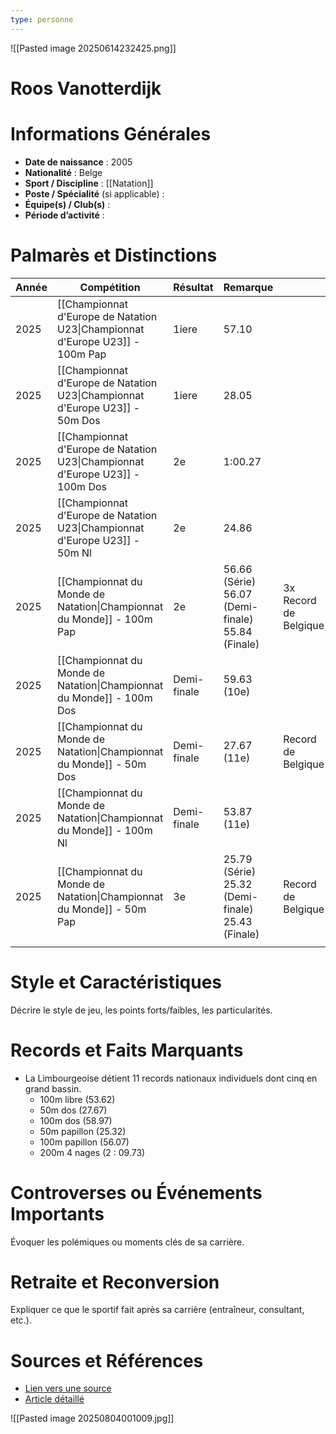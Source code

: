 ```yaml
---
type: personne
---
```

![[Pasted image 20250614232425.png]]
# Roos Vanotterdijk

# Informations Générales
- **Date de naissance** :  2005
- **Nationalité** :  Belge
- **Sport / Discipline** : [[Natation]] 
- **Poste / Spécialité** (si applicable) :  
- **Équipe(s) / Club(s)** :  
- **Période d’activité** :  

# Palmarès et Distinctions
| Année | Compétition                                                                   | Résultat    | Remarque                                               |                       |
| ----- | ----------------------------------------------------------------------------- | ----------- | ------------------------------------------------------ | --------------------- |
| 2025  | [[Championnat d'Europe de Natation U23\|Championnat d'Europe U23]] - 100m Pap | 1iere       | 57.10                                                  |                       |
| 2025  | [[Championnat d'Europe de Natation U23\|Championnat d'Europe U23]] - 50m Dos  | 1iere       | 28.05                                                  |                       |
| 2025  | [[Championnat d'Europe de Natation U23\|Championnat d'Europe U23]] - 100m Dos | 2e          | 1:00.27                                                |                       |
| 2025  | [[Championnat d'Europe de Natation U23\|Championnat d'Europe U23]] - 50m Nl   | 2e          | 24.86                                                  |                       |
| 2025  | [[Championnat du Monde de Natation\|Championnat du Monde]] - 100m Pap         | 2e          | 56.66 (Série)<br>56.07 (Demi-finale)<br>55.84 (Finale) | 3x Record de Belgique |
| 2025  | [[Championnat du Monde de Natation\|Championnat du Monde]] - 100m Dos         | Demi-finale | 59.63 (10e)                                            |                       |
| 2025  | [[Championnat du Monde de Natation\|Championnat du Monde]] - 50m Dos          | Demi-finale | 27.67 (11e)                                            | Record de Belgique    |
| 2025  | [[Championnat du Monde de Natation\|Championnat du Monde]] - 100m Nl          | Demi-finale | 53.87 (11e)                                            |                       |
| 2025  | [[Championnat du Monde de Natation\|Championnat du Monde]] - 50m Pap          | 3e          | 25.79 (Série)<br>25.32 (Demi-finale)<br>25.43 (Finale) | Record de Belgique    |
|       |                                                                               |             |                                                        |                       |

# Style et Caractéristiques
Décrire le style de jeu, les points forts/faibles, les particularités.

# Records et Faits Marquants
- La Limbourgeoise détient 11 records nationaux individuels dont cinq en grand bassin.
	- 100m libre (53.62)
	- 50m dos (27.67)
	- 100m dos (58.97)
	- 50m papillon (25.32)
	- 100m papillon (56.07)
	- 200m 4 nages (2 : 09.73)

# Controverses ou Événements Importants
Évoquer les polémiques ou moments clés de sa carrière.

# Retraite et Reconversion
Expliquer ce que le sportif fait après sa carrière (entraîneur, consultant, etc.).

# Sources et Références
- [Lien vers une source](#)
- [Article détaillé](#)

![[Pasted image 20250804001009.jpg]]
